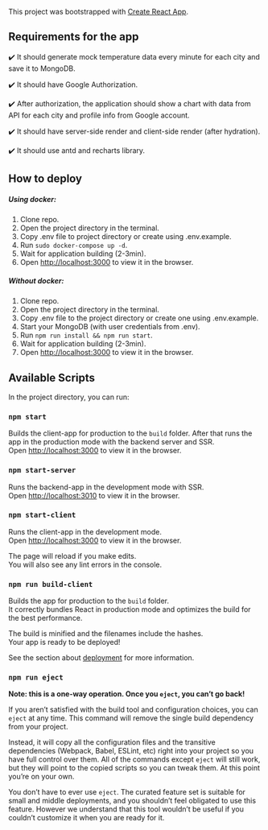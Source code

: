 This project was bootstrapped with [Create React App](https://github.com/facebook/create-react-app).


## Requirements for the app
:heavy_check_mark: It should generate mock temperature data every minute for each city and save it to MongoDB.

:heavy_check_mark: It should have Google Authorization.

:heavy_check_mark: After authorization, the application should show a chart with data from API for each city and profile info from Google account.

:heavy_check_mark: It should have server-side render and client-side render (after hydration).

:heavy_check_mark: It should use antd and recharts library.

## How to deploy

##### Using docker:
1. Clone repo.
2. Open the project directory in the terminal.
3. Copy .env file to project directory or create using .env.example.
4. Run `sudo docker-compose up -d`.
5. Wait for application building (2-3min).
6. Open [http://localhost:3000](http://localhost:3000) to view it in the browser.

##### Without docker:
1. Clone repo.
2. Open the project directory in the terminal.
3. Copy .env file to the project directory or create one using .env.example.
4. Start your MongoDB (with user credentials from .env).
5. Run `npm run install && npm run start`.
5. Wait for application building (2-3min).
6. Open [http://localhost:3000](http://localhost:3000) to view it in the browser.


## Available Scripts

In the project directory, you can run:

### `npm start`

Builds the client-app for production to the `build` folder.
After that runs the app in the production mode with the backend server and SSR.<br />
Open [http://localhost:3000](http://localhost:3000) to view it in the browser.

### `npm start-server`

Runs the backend-app in the development mode with SSR.<br />
Open [http://localhost:3010](http://localhost:3010) to view it in the browser.

### `npm start-client`

Runs the client-app in the development mode.<br />
Open [http://localhost:3000](http://localhost:3000) to view it in the browser.

The page will reload if you make edits.<br />
You will also see any lint errors in the console.

### `npm run build-client`

Builds the app for production to the `build` folder.<br />
It correctly bundles React in production mode and optimizes the build for the best performance.

The build is minified and the filenames include the hashes.<br />
Your app is ready to be deployed!

See the section about [deployment](https://facebook.github.io/create-react-app/docs/deployment) for more information.

### `npm run eject`

**Note: this is a one-way operation. Once you `eject`, you can’t go back!**

If you aren’t satisfied with the build tool and configuration choices, you can `eject` at any time. This command will remove the single build dependency from your project.

Instead, it will copy all the configuration files and the transitive dependencies (Webpack, Babel, ESLint, etc) right into your project so you have full control over them. All of the commands except `eject` will still work, but they will point to the copied scripts so you can tweak them. At this point you’re on your own.

You don’t have to ever use `eject`. The curated feature set is suitable for small and middle deployments, and you shouldn’t feel obligated to use this feature. However we understand that this tool wouldn’t be useful if you couldn’t customize it when you are ready for it.
